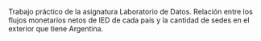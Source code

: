 Trabajo práctico de la asignatura Laboratorio de Datos. Relación entre los flujos monetarios netos de IED de cada país y la cantidad de sedes en el exterior que tiene Argentina.
